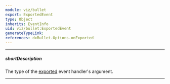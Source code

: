 ```yaml
---
module: viz/bullet
export: ExportedEvent
type: Object
inherits: EventInfo
uid: viz/bullet:ExportedEvent
generateTypeLink: 
references: dxBullet.Options.onExported
---
```

---
##### shortDescription
The type of the [exported]({basewidgetpath}/Events/#exported) event handler's argument.

---
<!-- Description goes here -->